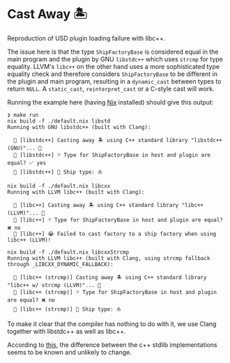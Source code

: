# Cast Away 🏝️

Reproduction of USD plugin loading failure with libc++.

The issue here is that the type `ShipFactoryBase` is considered equal in the main program
and the plugin by GNU `libstdc++` which uses `strcmp` for type equality. LLVM's
`libc++` on the other hand uses a more sophisticated type equality check and therefore
considers `ShipFactoryBase` to be different in the plugin and main program, resulting in a
`dynamic_cast` between types to return `NULL`. A `static_cast`, `reinterpret_cast` or a
C-style cast will work.

Running the example here (having [Nix](https://nixos.org/download.html) installed) should
give this output:

```
❯ make run
nix build -f ./default.nix libstd
Running with GNU libstdc++ (built with Clang):

  🐄 [libstdc++] Casting away 🏝 using C++ standard library "libstdc++ (GNU)"... 🚢
  🐄 [libstdc++] 🃏 Type for ShipFactoryBase in host and plugin are equal? ✅ yes
  🐄 [libstdc++] 🚢 Ship type: ⛵

nix build -f ./default.nix libcxx
Running with LLVM libc++ (built with Clang):

  🐉 [libc++] Casting away 🏝 using C++ standard library "libc++ (LLVM)"... 🚢
  🐉 [libc++] 🃏 Type for ShipFactoryBase in host and plugin are equal? ❌ no
  🐉 [libc++] 😭 Failed to cast factory to a ship factory when using libc++ (LLVM)!

nix build -f ./default.nix libcxxStrcmp
Running with LLVM libc++ (built with Clang, using strcmp fallback through _LIBCXX_DYNAMIC_FALLBACK):

  🐉 [libc++ (strcmp)] Casting away 🏝 using C++ standard library "libc++ w/ strcmp (LLVM)"... 🚢
  🐉 [libc++ (strcmp)] 🃏 Type for ShipFactoryBase in host and plugin are equal? ❌ no
  🐉 [libc++ (strcmp)] 🚢 Ship type: ⛵
```

To make it clear that the compiler has nothing to do with it, we use Clang together with
libstdc++ as well as libc++.

According to [this](https://lists.llvm.org/pipermail/llvm-dev/2014-June/073465.html), the
difference between the c++ stdlib implementations seems to be known and unlikely to
change.
